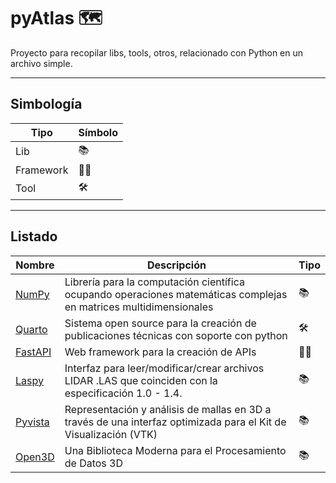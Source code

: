 # pyAtlas 🗺️
Proyecto para recopilar libs, tools, otros, relacionado con Python en un archivo simple.

---

## Simbología
| Tipo      | Símbolo |
|-----------|--------|
| Lib       | 📚     |
| Framework | 👷‍♂️  |
| Tool| 🛠️       |

---

## Listado

| Nombre                      | Descripción                                                                                                       | Tipo  |
|-----------------------------|-------------------------------------------------------------------------------------------------------------------|-------|
| [NumPy](https://numpy.org/) | Librería para la computación científica ocupando operaciones matemáticas complejas en matrices multidimensionales | 📚    |
| [Quarto](https://quarto.org/)                  | Sistema open source para la creación de publicaciones técnicas con soporte con python | 🛠️   |
| [FastAPI](https://fastapi.tiangolo.com/)                 | Web framework para la creación de APIs | 👷‍♂️ |
| [Laspy](https://laspy.readthedocs.io/en/latest/index.html) | Interfaz para leer/modificar/crear archivos LIDAR .LAS que coinciden con la especificación 1.0 - 1.4.| 📚 |
| [Pyvista](https://docs.pyvista.org/) | Representación y análisis de mallas en 3D a través de una interfaz optimizada para el Kit de Visualización (VTK) | 📚 |
| [Open3D](https://www.open3d.org/) | Una Biblioteca Moderna para el Procesamiento de Datos 3D | 📚  |
